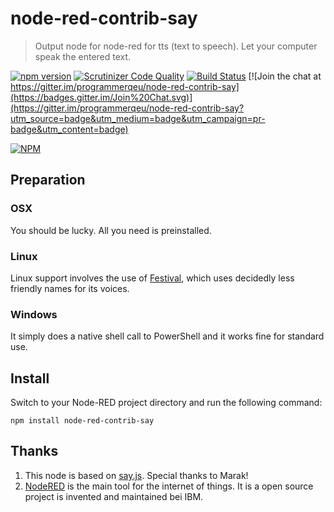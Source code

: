 # node-red-contrib-say

>  Output node for node-red  for tts (text to speech).
>  Let your computer speak the entered text.


[![npm version](https://badge.fury.io/js/node-red-contrib-say.svg)](https://badge.fury.io/js/node-red-contrib-say)
[![Scrutinizer Code Quality](https://scrutinizer-ci.com/g/programmerqeu/node-red-contrib-say/badges/quality-score.png?b=master)](https://scrutinizer-ci.com/g/programmerqeu/node-red-contrib-say/?branch=master)
[![Build Status](https://scrutinizer-ci.com/g/programmerqeu/node-red-contrib-say/badges/build.png?b=master)](https://scrutinizer-ci.com/g/programmerqeu/node-red-contrib-say/build-status/master)
[![Join the chat at https://gitter.im/programmerqeu/node-red-contrib-say](https://badges.gitter.im/Join%20Chat.svg)](https://gitter.im/programmerqeu/node-red-contrib-say?utm_source=badge&utm_medium=badge&utm_campaign=pr-badge&utm_content=badge)

[![NPM](https://nodei.co/npm/node-red-contrib-say.png?downloads=true)](https://nodei.co/npm/node-red-contrib-say/)

## Preparation

### OSX
You should be lucky. All you need is preinstalled.

### Linux
Linux support involves the use of [Festival](http://www.cstr.ed.ac.uk/projects/festival/), which uses decidedly less friendly names for its voices.

### Windows
It simply does a native shell call to PowerShell and it works fine for standard use.

## Install

Switch to your Node-RED project directory and run the following command:
```
npm install node-red-contrib-say
```

## Thanks

1.  This node is based on [say.js](https://www.npmjs.com/package/say). Special thanks to Marak!
2.  [NodeRED](nodered.org) is the main tool for the internet of things. It is a open source project is invented and maintained bei IBM.

